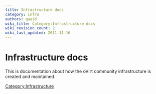 ```yaml
---
title: Infrastructure docs
category: infra
authors: quaid
wiki_title: Category:Infrastructure docs
wiki_revision_count: 2
wiki_last_updated: 2011-11-16
---
```


# Infrastructure docs

This is documentation about how the oVirt community infrastructure is created and maintained.

<Category:Infrastructure>
